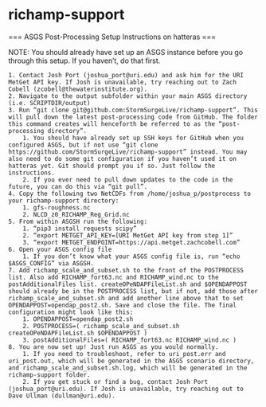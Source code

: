 # richamp-support

=== ASGS Post-Processing Setup Instructions on hatteras ===

NOTE: You should already have set up an ASGS instance before you go through this setup. If you haven’t, do that first.

    1. Contact Josh Port (joshua_port@uri.edu) and ask him for the URI MetGet API key. If Josh is unavailable, try reaching out to Zach Cobell (zcobell@thewaterinstitute.org).
    2. Navigate to the output subfolder within your main ASGS directory (i.e. SCRIPTDIR/output)
    3. Run “git clone git@github.com:StormSurgeLive/richamp-support”. This will pull down the latest post-processing code from GitHub. The folder this command creates will henceforth be referred to as the “post-processing directory”.
        1. You should have already set up SSH keys for GitHub when you configured ASGS, but if not use “git clone https://github.com/StormSurgeLive/richamp-support” instead. You may also need to do some git configuration if you haven’t used it on hatteras yet. Git should prompt you if so. Just follow the instructions.
        2. If you ever need to pull down updates to the code in the future, you can do this via “git pull”.
    4. Copy the following two NetCDFs from /home/joshua_p/postprocess to your richamp-support directory:
        1. gfs-roughness.nc
        2. NLCD_z0_RICHAMP_Reg_Grid.nc
    5. From within ASGSH run the following:
        1. “pip3 install requests scipy”
        2. “export METGET_API_KEY=[URI MetGet API key from step 1]”
        3. “export METGET_ENDPOINT=https://api.metget.zachcobell.com”
    6. Open your ASGS config file
        1. If you don’t know what your ASGS config file is, run “echo $ASGS_CONFIG” via ASGSH.
    7. Add richamp_scale_and_subset.sh to the front of the POSTPROCESS list. Also add RICHAMP_fort63.nc and RICHAMP_wind.nc to the postAdditionalFiles list. createOPeNDAPFileList.sh and $OPENDAPPOST should already be in the POSTPROCESS list, but if not, add those after richamp_scale_and_subset.sh and add another line above that to set OPENDAPPOST=opendap_post2.sh. Save and close the file. The final configuration might look like this:
        1. OPENDAPPOST=opendap_post2.sh
        2. POSTPROCESS=( richamp_scale_and_subset.sh createOPeNDAPFileList.sh $OPENDAPPOST )
        3. postAdditionalFiles=( RICHAMP_fort63.nc RICHAMP_wind.nc )
    8. You are now set up! Just run ASGS as you would normally.
        1. If you need to troubleshoot, refer to uri_post.err and uri_post.out, which will be generated in the ASGS scenario directory, and richamp_scale_and_subset.sh.log, which will be generated in the richamp-support folder.
        2. If you get stuck or find a bug, contact Josh Port (joshua_port@uri.edu). If Josh is unavailable, try reaching out to Dave Ullman (dullman@uri.edu).

